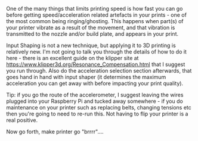 One of the many things that limits printing speed is how fast you can go before getting speed/acceleration related artefacts in your prints - one of the most common being ringing/ghosting. This happens when part(s) of your printer vibrate as a result of the movement, and that vibration is transmitted to the nozzle and/or build plate, and appears in your print.

Input Shaping is not a new technique, but applying it to 3D printing is relatively new. I'm not going to talk you through the details of how to do it here - there is an excellent guide on the klipper site at https://www.klipper3d.org/Resonance_Compensation.html that I suggest you run through. Also do the acceleration selection section afterwards, that goes hand in hand with input shaper (it determines the maximum acceleration you can get away with before impacting your print quality).

Tip: if you go the route of the accelerometer, I suggest leaving the wires plugged into your Raspberry Pi and tucked away somewhere - if you do maintenance on your printer such as replacing belts, changing tensions etc then you're going to need to re-run this. Not having to flip your printer is a real positive.

Now go forth, make printer go "brrrr"....
